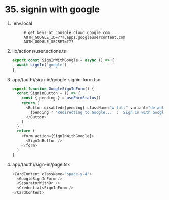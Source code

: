 # 35. signin with google

1. .env.local

   ```env
        # get keys at console.cloud.google.com
        AUTH_GOOGLE_ID=???.apps.googleusercontent.com
        AUTH_GOOGLE_SECRET=???
   ```

2. lib/actions/user.actions.ts

   ```ts
   export const SignInWithGoogle = async () => {
     await signIn('google')
   }
   ```

3. app/(auth)/sign-in/google-signin-form.tsx

   ```ts
   export function GoogleSignInForm() {
     const SignInButton = () => {
       const { pending } = useFormStatus()
       return (
         <Button disabled={pending} className="w-full" variant="default">
           {pending ? 'Redirecting to Google...' : 'Sign In with Google'}
         </Button>
       )
     }
     return (
       <form action={SignInWithGoogle}>
         <SignInButton />
       </form>
     )
   }
   ```

4. app/(auth)/sign-in/page.tsx

   ```ts
   <CardContent className="space-y-4">
     <GoogleSignInForm />
     <SeparatorWithOr />
     <CredentialsSignInForm />
   </CardContent>
   ```
